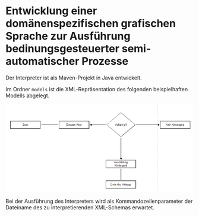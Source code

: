 # Entwicklung einer domänenspezifischen grafischen Sprache zur Ausführung bedinungsgesteuerter semi-automatischer Prozesse

Der Interpreter ist als Maven-Projekt in Java entwickelt.

Im Ordner `models` ist die XML-Repräsentation des folgenden beispielhaften Modells abgelegt.

![Beispielhaftes Modell](/docs/example.png)

Bei der Ausführung des Interpreters wird als Kommandozeilenparameter der Dateiname des zu interpretierenden XML-Schemas erwartet.
